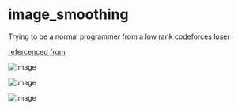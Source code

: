 # image_smoothing
Trying to be a normal programmer from a low rank codeforces loser



[refercenced from](https://www.sciencedirect.com/science/article/abs/pii/S1077314207001385)


![image](https://github.com/ga544523/school_project_image_smoothing/blob/main/result/smooth1.PNG?raw=true)



![image](https://github.com/ga544523/school_project_image_smoothing/blob/main/result/smooth2.PNG?raw=true)


![image](https://github.com/ga544523/school_project_image_smoothing/blob/main/result/smooth3.PNG?raw=true)
